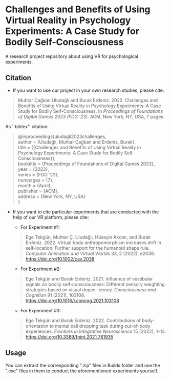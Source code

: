 # Challenges and Benefits of Using Virtual Reality in Psychology Experiments: A Case Study for Bodily Self-Consciousness
A research project repository about using VR for psychological experiments.
  

## Citation

- If you want to use our project in your own research studies, please cite:

> Muhtar Çağkan Uludağlı and Burak Erdeniz. 2022. Challenges and Benefits of Using Virtual Reality in Psychology Experiments: A Case Study for Bodily Self-Consciousness. In *Proceedings of Foundations of Digital Games 2023 (FDG '23)*. ACM, New York, NY, USA, 7 pages. 

<!-- (https://doi.org/XXXXXXX.XXXXXXX) -->

As ''bibtex'' citation:

> @inproceedings{uludagli2023challenges,  
>    author       = {Uludağlı, Muhtar Çağkan and Erdeniz, Burak},  
>    title        = {{Challenges and Benefits of Using Virtual Reality in Psychology Experiments: A Case Study for Bodily Self-Consciousness}},  
>    booktitle    = {Proceedings of Foundations of Digital Games 2023},  
>    year         = {2023},  
>    series       = {FDG '23},  
>    numpages     = {7},  
>    month        = {April},  
>    publisher    = {ACM},  
>    address      = {New York, NY, USA}  
>}
  
- If you want to cite particular experiments that are conducted with the help of our VR platform, please cite:

  * For Experiment #1:

  > Ege Tekgün, Muhtar Ç. Uludağlı, Hüseyin Akcan, and Burak Erdeniz. 2022. Virtual body anthropomorphism increases drift in self-location: Further support for the humanoid shape rule. *Computer Animation and Virtual Worlds* 33, 2 (2022), e2038. https://doi.org/10.1002/cav.2038

  * For Experiment #2:

  > Ege Tekgün and Burak Erdeniz. 2021. Influence of vestibular signals on bodily self-consciousness: Different sensory weighting strategies based on visual depen- dency. *Consciousness and Cognition* 91 (2021), 103108. https://doi.org/10.1016/j.concog.2021.103108

  * For Experiment #3:

  > Ege Tekgün and Burak Erdeniz. 2022. Contributions of body-orientation to mental ball dropping task during out-of-body experiences. *Frontiers in Integrative Neuroscience* 15 (2022), 1–13. https://doi.org/10.3389/fnint.2021.781935

## Usage

You can extract the corresponding ".zip" files in Builds folder and use the ".exe" files in them to conduct the aforementioned experiments yourself.
